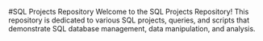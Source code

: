 #SQL Projects Repository
Welcome to the SQL Projects Repository! This repository is dedicated to various SQL projects, queries, and scripts that demonstrate SQL database management, data manipulation, and analysis.

